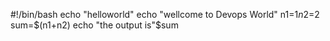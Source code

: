 #!/bin/bash
echo "helloworld"
echo "wellcome to Devops World"
n1=$1
n2=$2
sum=$(n1+n2)
echo "the output is"$sum
